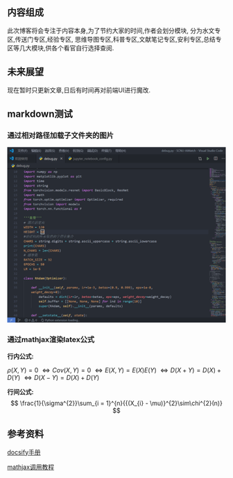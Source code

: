 ## 内容组成
此次博客将会专注于内容本身,为了节约大家的时间,作者会划分模块, 分为水文专区,传送门专区,经验专区, 思维导图专区,科普专区,文献笔记专区,安利专区,总结专区等几大模块,供各个看官自行选择查阅.

## 未来展望
现在暂时只更新文章,日后有时间再对前端UI进行魔改.

## markdown测试

### 通过相对路径加载子文件夹的图片

![image-20200606212636809](img/image-20200606212636809.png)

### 通过mathjax渲染latex公式

**行内公式:**

$\rho(X,Y) = 0$ $\Leftrightarrow Cov(X,Y) = 0$ $\Leftrightarrow E(X,Y) = E(X)E(Y)$ $\Leftrightarrow D(X + Y) = D(X) + D(Y)$ $\Leftrightarrow  D(X - Y) = D(X) + D(Y)$

**行间公式:**
$$
\frac{1}{\sigma^{2}}\sum_{i = 1}^{n}{{(X_{i} - \mu)}^{2}\sim\chi^{2}(n)}
$$

## 参考资料

[docsify手册](https://docsify.js.org/#/zh-cn/write-a-plugin)

[mathjax调用教程](https://www.cnblogs.com/bobofuns/p/6829920.html)